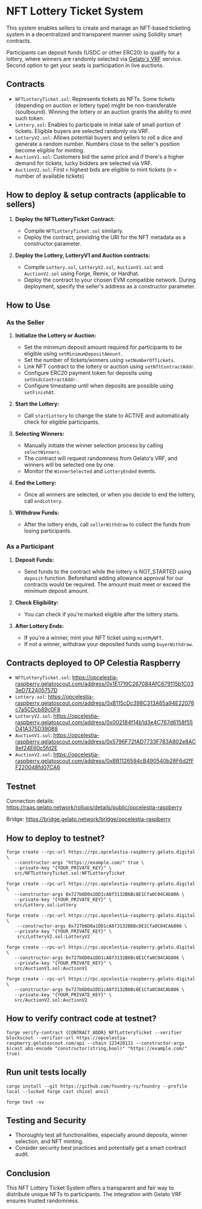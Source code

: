 # NFT Lottery Ticket System

This system enables sellers to create and manage an NFT-based ticketing system in a decentralized and transparent manner using Solidity smart contracts.

Participants can deposit funds (USDC or other ERC20) to qualify for a lottery, where winners are randomly selected via [Gelato's VRF](https://www.gelato.network/vrf) service. Second option to get your seats is participation in live auctions.

## Contracts

- `NFTLotteryTicket.sol`: Represents tickets as NFTs. Some tickets (depending on auction or lottery type) might be non-transferable (soulbound). Winning the lottery or an auction grants the ability to mint such token.
- `Lottery.sol`: Enables to participate in initial sale of small portion of tickets. Eligible buyers are selected randomly via VRF. 
- `LotteryV2.sol`: Allows potential buyers and sellers to roll a dice and generate a random number. Numbers close to the seller's position become eligible for minting.
- `AuctionV1.sol`: Customers bid the same price and if there's a higher demand for tickets, lucky bidders are selected via VRF.
- `AuctionV2.sol`: First `n` highest bids are eligible to mint tickets (n = number of available tickets)

## How to deploy & setup contracts (applicable to sellers)

1. **Deploy the NFTLotteryTicket Contract:**

   - Compile `NFTLotteryTicket.sol` similarly.
   - Deploy the contract, providing the URI for the NFT metadata as a constructor parameter.

2. **Deploy the Lottery, LotteryV1 and Auction contracts:**

   - Compile `Lottery.sol`, `LotteryV2.sol`, `AuctionV1.sol` and `AuctionV2.sol` using Forge, Remix, or Hardhat.
   - Deploy the contract to your chosen EVM compatible network. During deployment, specify the seller's address as a constructor parameter.


## How to Use

### As the Seller

1. **Initialize the Lottery or Auction:**

   - Set the minimum deposit amount required for participants to be eligible using `setMinimumDepositAmount`.
   - Set the number of tickets/winners using `setNumberOfTickets`.
   - Link NFT contract to the lottery or auction using `setNftContractAddr`.
   - Configure ERC20 payment token for deposits using `setUsdcContractAddr`.
   - Configure timestamp until when deposits are possible using `setFinishAt`.   

2. **Start the Lottery:**

   - Call `startLottery` to change the state to ACTIVE and automatically check for eligible participants.

3. **Selecting Winners:**

   - Manually initiate the winner selection process by calling `selectWinners`.
   - The contract will request randomness from Gelato's VRF, and winners will be selected one by one.
   - Monitor the `WinnerSelected` and `LotteryEnded` events.

4. **End the Lottery:**

   - Once all winners are selected, or when you decide to end the lottery, call `endLottery`.

5. **Withdraw Funds:**
   - After the lottery ends, call `sellerWithdraw` to collect the funds from losing participants.

### As a Participant

1. **Deposit Funds:**

   - Send funds to the contract while the lottery is NOT_STARTED using `deposit` function. Beforehand adding allowance approval for our contracts would be required. The amount must meet or exceed the minimum deposit amount.

2. **Check Eligibility:**

   - You can check if you're marked eligible after the lottery starts.

3. **After Lottery Ends:**
   - If you're a winner, mint your NFT ticket using `mintMyNFT`.
   - If not a winner, withdraw your deposited funds using `buyerWithdraw`.

## Contracts deployed to OP Celestia Raspberry
- `NFTLotteryTicket.sol`: https://opcelestia-raspberry.gelatoscout.com/address/0x1E1719C267084AfC679115b1C033eD7E2405757D
- `Lottery.sol`: https://opcelestia-raspberry.gelatoscout.com/address/0xB115cDc398C313A65a94E22076c7a5CDcb89c0F8
- `LotteryV2.sol`: https://opcelestia-raspberry.gelatoscout.com/address/0x002184f14b1d3e4C767d6158f55D41A375D39088
- `AuctionV1.sol`: https://opcelestia-raspberry.gelatoscout.com/address/0x5796F72fAD7733F783A802e8AC8ef24E60c5fd2E
- `AuctionV2.sol`: https://opcelestia-raspberry.gelatoscout.com/address/0xBB1126594cB490540b28F6d2fFF220048fd07CA6

## Testnet
Connection details: 
https://raas.gelato.network/rollups/details/public/opcelestia-raspberry

Bridge: 
https://bridge.gelato.network/bridge/opcelestia-raspberry

## How to deploy to testnet? 
```
forge create --rpc-url https://rpc.opcelestia-raspberry.gelato.digital \
   --constructor-args "https://example.com/" true \
   --private-key "{YOUR_PRIVATE_KEY}" \
   src/NFTLotteryTicket.sol:NFTLotteryTicket 
```

```
forge create --rpc-url https://rpc.opcelestia-raspberry.gelato.digital \
   --constructor-args 0x727b6D0a1DD1cA8f3132B6Bc8E1Cfa0C04CAb806 \
   --private-key "{YOUR_PRIVATE_KEY}" \
   src/Lottery.sol:Lottery
```

```
forge create --rpc-url https://rpc.opcelestia-raspberry.gelato.digital \
    --constructor-args 0x727b6D0a1DD1cA8f3132B6Bc8E1Cfa0C04CAb806 \
   --private-key "{YOUR_PRIVATE_KEY}" \
    src/LotteryV2.sol:LotteryV2
```

```
forge create --rpc-url https://rpc.opcelestia-raspberry.gelato.digital \
   --constructor-args 0x727b6D0a1DD1cA8f3132B6Bc8E1Cfa0C04CAb806 \
   --private-key "{YOUR_PRIVATE_KEY}" \
   src/AuctionV1.sol:AuctionV1
```

```
forge create --rpc-url https://rpc.opcelestia-raspberry.gelato.digital \
   --constructor-args 0x727b6D0a1DD1cA8f3132B6Bc8E1Cfa0C04CAb806 \
   --private-key "{YOUR_PRIVATE_KEY}" \
   src/AuctionV2.sol:AuctionV2
```

## How to verify contract code at testnet?
```
forge verify-contract {CONTRACT_ADDR} NFTLotteryTicket --verifier blockscout --verifier-url https://opcelestia-raspberry.gelatoscout.com/api --chain 123420111 --constructor-args $(cast abi-encode "constructor(string,bool)" "https://example.com/" true)
```

## Run unit tests locally
```
cargo install --git https://github.com/foundry-rs/foundry --profile local --locked forge cast chisel anvil
```

```
forge test -vv
```

## Testing and Security

- Thoroughly test all functionalities, especially around deposits, winner selection, and NFT minting.
- Consider security best practices and potentially get a smart contract audit.

## Conclusion

This NFT Lottery Ticket System offers a transparent and fair way to distribute unique NFTs to participants. The integration with Gelato VRF ensures trusted randomness.
